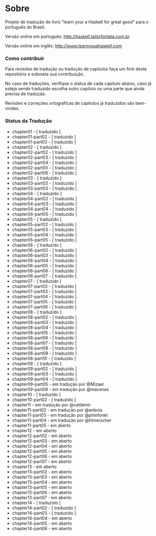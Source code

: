 Sobre
==============

Projeto de tradução do livro "learn your a Haskell for great good" para o português do Brasil.

Versão online em português:
http://haskell.tailorfontela.com.br

Versão online em inglês:
http://www.learnyouahaskell.com


### Como contribuir

Para revisões de tradução ou tradução de capitulos faça um fork deste repositório e submeta sua contribuição.

No caso de traduções, verifique o status de cada capitulo abaixo, caso já esteja sendo traduzido escolha outro capitulo ou uma parte que ainda precisa de tradução.

 
Revisões e correções ortográficas de capitulos já traduzidos são bem-vindas.


### Status da Tradução

* chapter01 	 - [ traduzido ]
* chapter01-part02 - [ traduzido ]
* chapter01-part03 - [ traduzido ]
* chapter02 	 - [ traduzido ]
* chapter02-part02 - [ traduzido ]
* chapter02-part03 - [ traduzido ]
* chapter02-part04 - [ traduzido ]
* chapter02-part05 - [ traduzido ]
* chapter02-part06 - [ traduzido ]
* chapter03 	 - [ traduzido ]
* chapter03-part02 - [ traduzido ]
* chapter03-part03 - [ traduzido ]
* chapter04 	 - [ traduzido ]
* chapter04-part02 - [ traduzido ]
* chapter04-part03 - [ traduzido ]
* chapter04-part04 - [ traduzido ]
* chapter04-part05 - [ traduzido ]
* chapter05 	 - [ traduzido ]
* chapter05-part02 - [ traduzido ]	
* chapter05-part03 - [ traduzido ]	
* chapter05-part04 - [ traduzido ]	
* chapter05-part05 - [ traduzido ]	
* chapter06	 - [ traduzido ]
* chapter06-part02 - [ traduzido ]
* chapter06-part03 - [ traduzido ]
* chapter06-part04 - [ traduzido ]
* chapter06-part05 - [ traduzido ]
* chapter06-part06 - [ traduzido ]
* chapter06-part07 - [ traduzido ]
* chapter07 	 - [ traduzido ]
* chapter07-part02 - [ traduzido ]
* chapter07-part03 - [ traduzido ]
* chapter07-part04 - [ traduzido ]
* chapter07-part05 - [ traduzido ]
* chapter07-part06 - [ traduzido ]
* chapter08 	 - [ traduzido ]
* chapter08-part02 - [ traduzido ]
* chapter08-part03 - [ traduzido ]
* chapter08-part04 - [ traduzido ]
* chapter08-part05 - [ traduzido ]
* chapter08-part06 - [ traduzido ]
* chapter08-part07 - [ traduzido ]
* chapter08-part08 - [ traduzido ]
* chapter08-part09 - [ traduzido ]
* chapter08-part10 - [ traduzido ]
* chapter09 	 - [ traduzido ]
* chapter09-part02 - [ traduzido ]
* chapter09-part03 - [ traduzido ]
* chapter09-part04 - [ traduzido ]
* chapter09-part05 - em tradução por @Mizael
* chapter09-part06 - em tradução por @macenas
* chapter10 	 - [ traduzido ]
* chapter10-part02 - [ traduzido ]
* chapter11 	 - em tradução por @valdemir
* chapter11-part02 - em tradução por @anboia
* chapter11-part03 - em tradução por @phinfonet
* chapter11-part04 - em tradução por @hlmerscher
* chapter11-part05 - em aberto
* chapter12 	 - em aberto
* chapter12-part02 - em aberto
* chapter12-part03 - em aberto
* chapter12-part04 - em aberto
* chapter12-part05 - em aberto
* chapter12-part06 - em aberto
* chapter12-part07 - em aberto
* chapter13 	 - em aberto
* chapter13-part02 - em aberto
* chapter13-part03 - em aberto
* chapter13-part04 - em aberto
* chapter13-part05 - em aberto
* chapter13-part06 - em aberto
* chapter13-part07 - em aberto
* chapter14 	 - [ traduzido ]
* chapter14-part02 - [ traduzido ]
* chapter14-part03 - [ traduzido ]
* chapter14-part04 - em aberto
* chapter14-part05 - em aberto
* chapter14-part06 - em aberto
